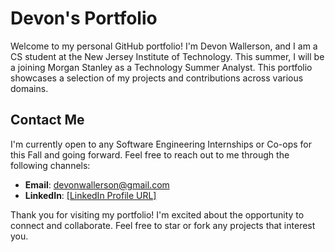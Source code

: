 # Devon's Portfolio

Welcome to my personal GitHub portfolio! I'm Devon Wallerson, and I am a CS student at the New Jersey Institute of Technology. This summer, I will be a joining Morgan Stanley as a Technology Summer Analyst. This portfolio showcases a selection of my projects and contributions across various domains.

## Contact Me

I'm currently open to any Software Engineering Internships or Co-ops for this Fall and going forward. Feel free to reach out to me through the following channels:

- **Email**: devonwallerson@gmail.com
- **LinkedIn**: [\[LinkedIn Profile URL\]](https://www.linkedin.com/in/devon-wallerson-166391267/)

Thank you for visiting my portfolio! I'm excited about the opportunity to connect and collaborate. Feel free to star or fork any projects that interest you.
